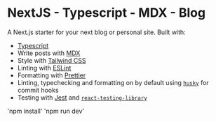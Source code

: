 # NextJS - Typescript - MDX - Blog

A Next.js starter for your next blog or personal site. Built with:

- [Typescript](https://www.typescriptlang.org/)
- Write posts with [MDX](https://mdxjs.com/)
- Style with [Tailwind CSS](https://tailwindcss.com/)
- Linting with [ESLint](https://eslint.org/)
- Formatting with [Prettier](https://prettier.io/)
- Linting, typechecking and formatting on by default using [`husky`](https://github.com/typicode/husky) for commit hooks
- Testing with [Jest](https://jestjs.io/) and [`react-testing-library`](https://testing-library.com/docs/react-testing-library/intro)

'npm install'
'npm run dev'

